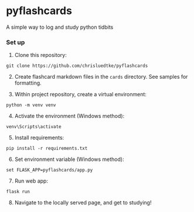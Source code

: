 # pyflashcards

A simple way to log and study python tidbits

### Set up
1. Clone this repository:
```
git clone https://github.com/chrisluedtke/pyflashcards
```
2. Create flashcard markdown files in the `cards` directory. See samples for formatting.

3. Within project repository, create a virtual environment:
```
python -m venv venv
```
4. Activate the environment (Windows method):
```
venv\Scripts\activate
```
5. Install requirements:
```
pip install -r requirements.txt
```
6. Set environment variable (Windows method):
```
set FLASK_APP=pyflashcards/app.py
```
7. Run web app:
```
flask run
```
8. Navigate to the locally served page, and get to studying!
